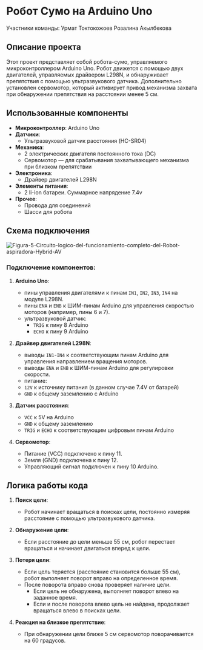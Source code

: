 # Робот Сумо на Arduino Uno

Участники команды:
  Урмат Токтокожоев
  Розалина Акылбекова

## Описание проекта

Этот проект представляет собой робота-сумо, управляемого микроконтроллером Arduino Uno. Робот движется с помощью двух двигателей, управляемых драйвером L298N, и обнаруживает препятствия с помощью ультразвукового датчика. Дополнительно установлен сервомотор, который активирует привод механизма захвата при обнаружении препятствия на расстоянии менее 5 см.

## Использованные компоненты

- **Микроконтроллер**: Arduino Uno
- **Датчики**:
  - Ультразвуковой датчик расстояния (HC-SR04)
- **Механика**:
  - 2 электрических двигателя постоянного тока (DC)
  - Сервомотор — для срабатывания захватывающего механизма при близком препятствии
- **Электроника**:
  - Драйвер двигателей L298N
- **Элементы питания**:
  - 2 li-ion батареи. Суммарное напрядение 7.4v
- **Прочее**:
  - Провода для соединений
  - Шасси для робота

## Схема подключения

![Figura-5-Circuito-logico-del-funcionamiento-completo-del-Robot-aspiradora-Hybrid-AV](https://github.com/user-attachments/assets/e498557d-b785-4b83-984d-80fc4e482fec)





### Подключение компонентов:

1. **Arduino Uno**:
   - пины управления двигателями к пинам `IN1`, `IN2`, `IN3`, `IN4` на модуле L298N.
   - пины `ENA` и `ENB` к ШИМ-пинам Arduino для управления скоростью моторов (например, пины 6 и 7).
   - ультразвуковой датчик:
     - `TRIG` к пину 8 Arduino
     - `ECHO` к пину 9 Arduino

2. **Драйвер двигателей L298N**:
   -  выводы `IN1`-`IN4` к соответствующим пинам Arduino для управления направлением вращения моторов.
   -  выводы `ENA` и `ENB` к ШИМ-пинам Arduino для регулировки скорости.
   -  питание:
     - `12V` к источнику питания (в данном случае 7.4V от батарей)
     - `GND` к общему заземлению с Arduino

3. **Датчик расстояния**:
   -  `VCC` к 5V на Arduino
   -  `GND` к общему заземлению
   -  `TRIG` и `ECHO` к соответствующим цифровым пинам Arduino

4. **Сервомотор**:
   - Питание (VCC) подключено к пину 11.
   - Земля (GND) подключена к пину 12.
   - Управляющий сигнал подключен к пину 10 Arduino.

## Логика работы кода

1. **Поиск цели**:
   - Робот начинает вращаться в поисках цели, постоянно измеряя расстояние с помощью ультразвукового датчика.

2. **Обнаружение цели**:
   - Если расстояние до цели меньше 55 см, робот перестает вращаться и начинает двигаться вперед к цели.

3. **Потеря цели**:
   - Если цель теряется (расстояние становится больше 55 см), робот выполняет поворот вправо на определенное время.
   - После поворота вправо снова проверяет наличие цели.
     - Если цель не обнаружена, выполняет поворот влево на заданное время.
     - Если и после поворота влево цель не найдена, продолжает вращаться влево в поисках цели.

4. **Реакция на близкое препятствие**:
   - При обнаружении цели ближе 5 см сервомотор поворачивается на 60 градусов.

